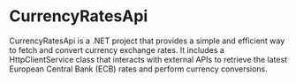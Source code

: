 # CurrencyRatesApi
CurrencyRatesApi is a .NET project that provides a simple and efficient way to fetch and convert currency exchange rates. It includes a HttpClientService class that interacts with external APIs to retrieve the latest European Central Bank (ECB) rates and perform currency conversions. 
